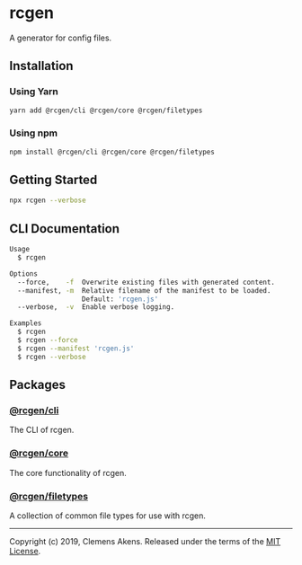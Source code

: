 # rcgen

A generator for config files.

## Installation

### Using Yarn

```sh
yarn add @rcgen/cli @rcgen/core @rcgen/filetypes
```

### Using npm

```sh
npm install @rcgen/cli @rcgen/core @rcgen/filetypes
```

## Getting Started

```sh
npx rcgen --verbose
```

## CLI Documentation

```sh
Usage
  $ rcgen

Options
  --force,    -f  Overwrite existing files with generated content.
  --manifest, -m  Relative filename of the manifest to be loaded.
                  Default: 'rcgen.js'
  --verbose,  -v  Enable verbose logging.

Examples
  $ rcgen
  $ rcgen --force
  $ rcgen --manifest 'rcgen.js'
  $ rcgen --verbose
```

## Packages

### [@rcgen/cli][package-cli]

The CLI of rcgen.

### [@rcgen/core][package-core]

The core functionality of rcgen.

### [@rcgen/filetypes][package-filetypes]

A collection of common file types for use with rcgen.

---

Copyright (c) 2019, Clemens Akens. Released under the terms of the [MIT
License][license].

[license]: https://github.com/clebert/rcgen/blob/master/LICENSE
[package-cli]:
  https://github.com/clebert/rcgen/blob/master/packages/cli/README.md
[package-core]:
  https://github.com/clebert/rcgen/blob/master/packages/core/README.md
[package-filetypes]:
  https://github.com/clebert/rcgen/blob/master/packages/filetypes/README.md
